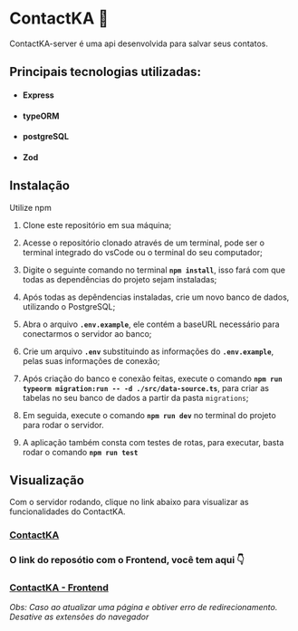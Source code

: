 
# ContactKA 👥

ContactKA-server é uma api desenvolvida para salvar seus contatos. 

## Principais tecnologias utilizadas: 

- ####  Express
- ####  typeORM
- ####  postgreSQL
- ####  Zod

## Instalação

Utilize npm 

1. Clone este repositório em sua máquina;

2. Acesse o repositório clonado através de um terminal, pode ser o terminal integrado do vsCode ou o terminal do seu computador;

3. Digite o seguinte comando no terminal **`npm install`**, isso fará com que todas as dependências do projeto sejam instaladas;

4. Após todas as depêndencias instaladas, crie um novo banco de dados, utilizando o PostgreSQL; 

5. Abra o arquivo **`.env.example`**, ele contém a baseURL necessário para conectarmos o servidor ao banco;

6. Crie um arquivo **`.env`** substituindo as informações do **`.env.example`**, pelas suas informações de conexão; 

7. Após criação do banco e conexão feitas, execute o comando **`npm run typeorm migration:run -- -d ./src/data-source.ts`**, para criar as tabelas no seu banco de dados a partir da pasta `migrations`;

8. Em seguida, execute o comando **`npm run dev`** no terminal do projeto para rodar o servidor.

9. A aplicação também consta com testes de rotas, para executar, basta rodar o comando **`npm run test`**

## Visualização 

Com o servidor rodando, clique no link abaixo para visualizar as funcionalidades do ContactKA. 

### [ContactKA](https://contact-ntxpqrr9w-carlazola.vercel.app)

### O link do reposótio com o Frontend, você tem aqui 👇
### [ContactKA - Frontend](https://github.com/CarlaZola/contactKA) 

_Obs: Caso ao atualizar uma página e obtiver erro de redirecionamento. Desative as extensões do navegador_
